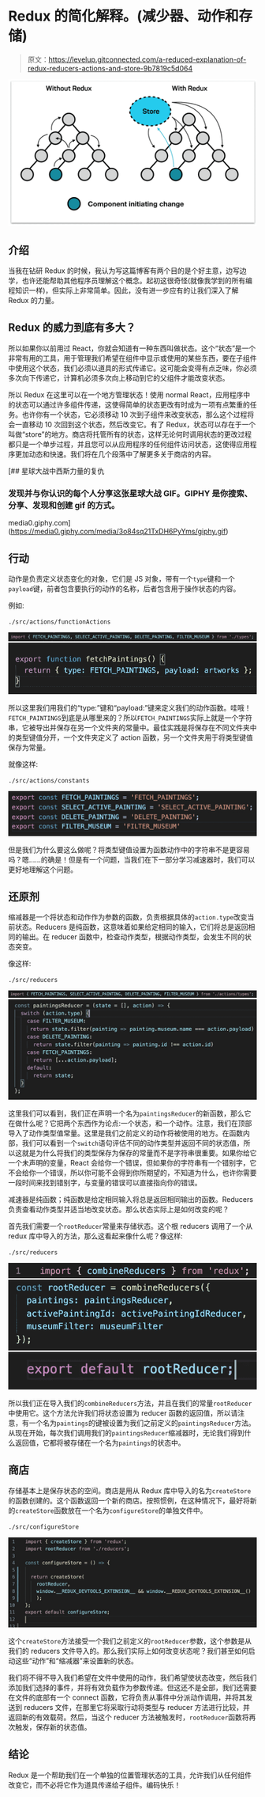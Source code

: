 # Redux 的简化解释。(减少器、动作和存储)

> 原文：<https://levelup.gitconnected.com/a-reduced-explanation-of-redux-reducers-actions-and-store-9b7819c5d064>

![](img/35a9c0667322df82116d16aa95c50976.png)

## 介绍

当我在钻研 Redux 的时候，我认为写这篇博客有两个目的是个好主意，边写边学，也许还能帮助其他程序员理解这个概念。起初这很奇怪(就像我学到的所有编程知识一样)，但实际上非常简单。因此，没有进一步应有的让我们深入了解 Redux 的力量。

## Redux 的威力到底有多大？

所以如果你以前用过 React，你就会知道有一种东西叫做状态。这个“状态”是一个非常有用的工具，用于管理我们希望在组件中显示或使用的某些东西，要在子组件中使用这个状态，我们必须以道具的形式传递它。这可能会变得有点乏味，你必须多次向下传递它，计算机必须多次向上移动到它的父组件才能改变状态。

所以 Redux 在这里可以在一个地方管理状态！使用 normal React，应用程序中的状态可以通过许多组件传递，这使得简单的状态更改有时成为一项有点繁重的任务。也许你有一个状态，它必须移动 10 次到子组件来改变状态，那么这个过程将会一直移动 10 次回到这个状态，然后改变它。有了 Redux，状态可以存在于一个叫做“store”的地方。商店将托管所有的状态，这样无论何时调用状态的更改过程都只是一个单步过程，并且您可以从应用程序的任何组件访问状态，这使得应用程序更加动态和快速。我们将在几个段落中了解更多关于商店的内容。

[](https://media0.giphy.com/media/3o84sq21TxDH6PyYms/giphy.gif) [## 星球大战中西斯力量的复仇

### 发现并与你认识的每个人分享这张星球大战 GIF。GIPHY 是你搜索、分享、发现和创建 gif 的方式。

media0.giphy.com](https://media0.giphy.com/media/3o84sq21TxDH6PyYms/giphy.gif) 

## 行动

动作是负责定义状态变化的对象，它们是 JS 对象，带有一个`type`键和一个`payload`键，前者包含要执行的动作的名称，后者包含用于操作状态的内容。

例如:

`./src/actions/functionActions`

![](img/4676e7d8133156433732f6a533f16e52.png)![](img/9a6dd4e1b256b06cbc59fb70e20d4d7d.png)

所以这里我们用我们的“type:”键和“payload:”键来定义我们的动作函数。哇哦！`FETCH_PAINTINGS`到底是从哪里来的？所以`FETCH_PAINTINGS`实际上就是一个字符串，它被导出并保存在另一个文件夹的常量中。最佳实践是将保存在不同文件夹中的类型键值分开，一个文件夹定义了 action 函数，另一个文件夹用于将类型键值保存为常量。

就像这样:

`./src/actions/constants`

![](img/6da88d7830d5d93fe98b33cffa1bf4bb.png)

但是我们为什么要这么做呢？将类型键值设置为函数动作中的字符串不是更容易吗？嗯……的确是！但是有一个问题，当我们在下一部分学习减速器时，我们可以更好地理解这个问题。

## 还原剂

缩减器是一个将状态和动作作为参数的函数，负责根据具体的`action.type`改变当前状态。Reducers 是纯函数，这意味着如果给定相同的输入，它们将总是返回相同的输出。在 reducer 函数中，检查动作类型，根据动作类型，会发生不同的状态突变。

像这样:

`./src/reducers`

![](img/b59f34ce85cdd76cd582d774ac5c02e0.png)![](img/9a3f2b1a9954f246945b5c6792ee7100.png)

这里我们可以看到，我们正在声明一个名为`paintingsReducer`的新函数，那么它在做什么呢？它把两个东西作为论点:一个状态，和一个动作。注意，我们在顶部导入了动作类型值常量。这里是我们之前定义的动作将被使用的地方。在函数内部，我们可以看到一个`switch`语句评估不同的动作类型并返回不同的状态值，所以这就是为什么将我们的类型保存为保存的常量而不是字符串很重要。如果你给它一个未声明的变量，React 会给你一个错误，但如果你的字符串有一个错别字，它不会给你一个错误，所以你可能不会得到你所期望的，不知道为什么，也许你需要一段时间来找到错别字，与变量的错误可以直接指向你的错误。

减速器是纯函数；纯函数是给定相同输入将总是返回相同输出的函数。Reducers 负责查看动作类型并适当地改变状态。那么状态实际上是如何改变的呢？

首先我们需要一个`rootReducer`常量来存储状态。这个根 reducers 调用了一个从 redux 库中导入的方法，那么这看起来像什么呢？像这样:

`./src/reducers`

![](img/f2779790bcfb30604c6d66ae1ca638a0.png)![](img/fffe53da5ee4eac74391f270afa81e5c.png)![](img/523416cd7c2c3e6848a1e4213d00b1f2.png)

所以我们正在导入我们的`combineReducers`方法，并且在我们的常量`rootReducer`中使用它。这个方法允许我们将状态设置为 reducer 函数的返回值，所以请注意，有一个名为`paintings`的键被设置为我们之前定义的`paintingsReducer`方法。从现在开始，每次我们调用我们的`paintingsReducer`缩减器时，无论我们得到什么返回值，它都将被存储在一个名为`paintings`的状态中。

## 商店

存储基本上是保存状态的空间。商店是用从 Redux 库中导入的名为`createStore`的函数创建的。这个函数返回一个新的商店。按照惯例，在这种情况下，最好将新的`createStore`函数放在一个名为`configureStore`的单独文件中。

`./src/configureStore`

![](img/5277a4126cac1be4aded3a03b92554f1.png)

这个`createStore`方法接受一个我们之前定义的`rootReducer`参数，这个参数是从我们的 reducers 文件导入的。那么我们实际上如何改变状态呢？我们甚至如何启动这些“动作”和“缩减器”来设置新的状态。

我们将不得不导入我们希望在文件中使用的动作，我们希望使状态改变，然后我们添加我们选择的事件，并将有效负载作为参数传递。但这还不是全部，我们还需要在文件的底部有一个 connect 函数，它将负责从事件中分派动作调用，并将其发送到 reducers 文件，在那里它将采取行动将类型与 reducer 方法进行比较，并返回新的有效载荷。然后，当这个 reducer 方法被触发时，`rootReducer`函数将再次触发，保存新的状态值。

## 结论

Redux 是一个帮助我们在一个单独的位置管理状态的工具，允许我们从任何组件改变它，而不必将它作为道具传递给子组件。编码快乐！